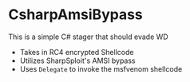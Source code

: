 ﻿# CsharpAmsiBypass

This is a simple C# stager that should evade WD

* Takes in RC4 encrypted Shellcode
* Utilizes SharpSploit's AMSI bypass 
* Uses `Delegate` to invoke the msfvenom shellcode

